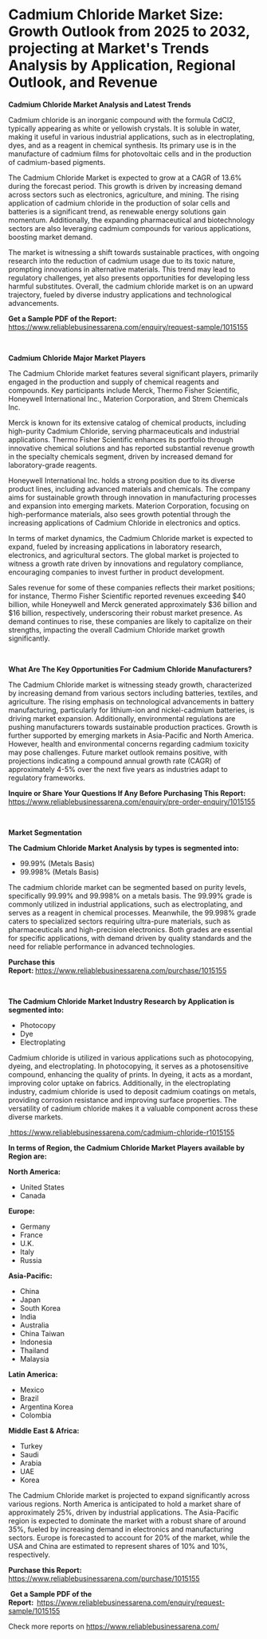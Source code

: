 <p><h1>Cadmium Chloride Market Size: Growth Outlook from 2025 to 2032, projecting at Market's Trends Analysis by Application, Regional Outlook, and Revenue</h1></p><p><strong>Cadmium Chloride Market Analysis and Latest Trends</strong></p>
<p><p>Cadmium chloride is an inorganic compound with the formula CdCl2, typically appearing as white or yellowish crystals. It is soluble in water, making it useful in various industrial applications, such as in electroplating, dyes, and as a reagent in chemical synthesis. Its primary use is in the manufacture of cadmium films for photovoltaic cells and in the production of cadmium-based pigments.</p><p>The Cadmium Chloride Market is expected to grow at a CAGR of 13.6% during the forecast period. This growth is driven by increasing demand across sectors such as electronics, agriculture, and mining. The rising application of cadmium chloride in the production of solar cells and batteries is a significant trend, as renewable energy solutions gain momentum. Additionally, the expanding pharmaceutical and biotechnology sectors are also leveraging cadmium compounds for various applications, boosting market demand.</p><p>The market is witnessing a shift towards sustainable practices, with ongoing research into the reduction of cadmium usage due to its toxic nature, prompting innovations in alternative materials. This trend may lead to regulatory challenges, yet also presents opportunities for developing less harmful substitutes. Overall, the cadmium chloride market is on an upward trajectory, fueled by diverse industry applications and technological advancements.</p></p>
<p><strong>Get a Sample PDF of the Report:&nbsp;</strong> <a href="https://www.reliablebusinessarena.com/enquiry/request-sample/1015155?utm_campaign=3021&utm_medium=2&utm_source=Github&utm_content=ia&utm_term=06032025&utm_id=cadmium-chloride">https://www.reliablebusinessarena.com/enquiry/request-sample/1015155</a></p>
<p>&nbsp;</p>
<p><strong>Cadmium Chloride Major Market Players</strong></p>
<p><p>The Cadmium Chloride market features several significant players, primarily engaged in the production and supply of chemical reagents and compounds. Key participants include Merck, Thermo Fisher Scientific, Honeywell International Inc., Materion Corporation, and Strem Chemicals Inc. </p><p>Merck is known for its extensive catalog of chemical products, including high-purity Cadmium Chloride, serving pharmaceuticals and industrial applications. Thermo Fisher Scientific enhances its portfolio through innovative chemical solutions and has reported substantial revenue growth in the specialty chemicals segment, driven by increased demand for laboratory-grade reagents.</p><p>Honeywell International Inc. holds a strong position due to its diverse product lines, including advanced materials and chemicals. The company aims for sustainable growth through innovation in manufacturing processes and expansion into emerging markets. Materion Corporation, focusing on high-performance materials, also sees growth potential through the increasing applications of Cadmium Chloride in electronics and optics.</p><p>In terms of market dynamics, the Cadmium Chloride market is expected to expand, fueled by increasing applications in laboratory research, electronics, and agricultural sectors. The global market is projected to witness a growth rate driven by innovations and regulatory compliance, encouraging companies to invest further in product development.</p><p>Sales revenue for some of these companies reflects their market positions; for instance, Thermo Fisher Scientific reported revenues exceeding $40 billion, while Honeywell and Merck generated approximately $36 billion and $16 billion, respectively, underscoring their robust market presence. As demand continues to rise, these companies are likely to capitalize on their strengths, impacting the overall Cadmium Chloride market growth significantly.</p></p>
<p>&nbsp;</p>
<p><strong>What Are The Key Opportunities For Cadmium Chloride Manufacturers?</strong></p>
<p><p>The Cadmium Chloride market is witnessing steady growth, characterized by increasing demand from various sectors including batteries, textiles, and agriculture. The rising emphasis on technological advancements in battery manufacturing, particularly for lithium-ion and nickel-cadmium batteries, is driving market expansion. Additionally, environmental regulations are pushing manufacturers towards sustainable production practices. Growth is further supported by emerging markets in Asia-Pacific and North America. However, health and environmental concerns regarding cadmium toxicity may pose challenges. Future market outlook remains positive, with projections indicating a compound annual growth rate (CAGR) of approximately 4-5% over the next five years as industries adapt to regulatory frameworks.</p></p>
<p><strong>Inquire or Share Your Questions If Any Before Purchasing This Report:</strong> <a href="https://www.reliablebusinessarena.com/enquiry/pre-order-enquiry/1015155?utm_campaign=3021&utm_medium=2&utm_source=Github&utm_content=ia&utm_term=06032025&utm_id=cadmium-chloride">https://www.reliablebusinessarena.com/enquiry/pre-order-enquiry/1015155</a></p>
<p>&nbsp;</p>
<p><strong>Market Segmentation</strong></p>
<p><strong>The Cadmium Chloride Market Analysis by types is segmented into:</strong></p>
<p><ul><li>99.99% (Metals Basis)</li><li>99.998% (Metals Basis)</li></ul></p>
<p><p>The cadmium chloride market can be segmented based on purity levels, specifically 99.99% and 99.998% on a metals basis. The 99.99% grade is commonly utilized in industrial applications, such as electroplating, and serves as a reagent in chemical processes. Meanwhile, the 99.998% grade caters to specialized sectors requiring ultra-pure materials, such as pharmaceuticals and high-precision electronics. Both grades are essential for specific applications, with demand driven by quality standards and the need for reliable performance in advanced technologies.</p></p>
<p><strong>Purchase this Report:&nbsp;</strong><a href="https://www.reliablebusinessarena.com/purchase/1015155?utm_campaign=3021&utm_medium=2&utm_source=Github&utm_content=ia&utm_term=06032025&utm_id=cadmium-chloride">https://www.reliablebusinessarena.com/purchase/1015155</a></p>
<p>&nbsp;</p>
<p><strong>The Cadmium Chloride Market Industry Research by Application is segmented into:</strong></p>
<p><ul><li>Photocopy</li><li>Dye</li><li>Electroplating</li></ul></p>
<p><p>Cadmium chloride is utilized in various applications such as photocopying, dyeing, and electroplating. In photocopying, it serves as a photosensitive compound, enhancing the quality of prints. In dyeing, it acts as a mordant, improving color uptake on fabrics. Additionally, in the electroplating industry, cadmium chloride is used to deposit cadmium coatings on metals, providing corrosion resistance and improving surface properties. The versatility of cadmium chloride makes it a valuable component across these diverse markets.</p></p>
<p><a href="https://www.reliablebusinessarena.com/cadmium-chloride-r1015155?utm_campaign=3021&utm_medium=2&utm_source=Github&utm_content=ia&utm_term=06032025&utm_id=cadmium-chloride">&nbsp;https://www.reliablebusinessarena.com/cadmium-chloride-r1015155</a></p>
<p><strong>In terms of Region, the Cadmium Chloride Market Players available by Region are:</strong></p>
<p>
    <p> <strong> North America: </strong>
        <ul>
            <li>United States</li>
            <li>Canada</li>
        </ul>
        </p> 
    <p> <strong> Europe: </strong>
        <ul>
            <li>Germany</li>
            <li>France</li>
            <li>U.K.</li>
            <li>Italy</li>
            <li>Russia</li>
        </ul>
        </p> 
    <p> <strong> Asia-Pacific: </strong>
        <ul>
            <li>China</li>
            <li>Japan</li>
            <li>South Korea</li>
            <li>India</li>
            <li>Australia</li>
            <li>China Taiwan</li>
            <li>Indonesia</li>
            <li>Thailand</li>
            <li>Malaysia</li>
        </ul>
        </p> 
    <p> <strong> Latin America: </strong>
        <ul>
            <li>Mexico</li>
            <li>Brazil</li>
            <li>Argentina Korea</li>
            <li>Colombia</li>
        </ul>
        </p> 
    <p> <strong> Middle East & Africa: </strong>
        <ul>
            <li>Turkey</li>
            <li>Saudi</li>
            <li>Arabia</li>
            <li>UAE</li>
            <li>Korea</li>
        </ul>
    </p>
    </p>
<p><p>The Cadmium Chloride market is projected to expand significantly across various regions. North America is anticipated to hold a market share of approximately 25%, driven by industrial applications. The Asia-Pacific region is expected to dominate the market with a robust share of around 35%, fueled by increasing demand in electronics and manufacturing sectors. Europe is forecasted to account for 20% of the market, while the USA and China are estimated to represent shares of 10% and 10%, respectively.</p></p>
<p><strong>Purchase this Report: </strong><a href="https://www.reliablebusinessarena.com/purchase/1015155?utm_campaign=3021&utm_medium=2&utm_source=Github&utm_content=ia&utm_term=06032025&utm_id=cadmium-chloride">https://www.reliablebusinessarena.com/purchase/1015155</a></p>
<p>&nbsp;<strong>Get a Sample PDF of the Report:&nbsp;&nbsp;</strong><a href="https://www.reliablebusinessarena.com/enquiry/request-sample/1015155?utm_campaign=3021&utm_medium=2&utm_source=Github&utm_content=ia&utm_term=06032025&utm_id=cadmium-chloride">https://www.reliablebusinessarena.com/enquiry/request-sample/1015155</a></p>
<p><strong></strong></p>
<p>Check more reports on <a href="https://www.reliablebusinessarena.com/?utm_campaign=3021&utm_medium=2&utm_source=Github&utm_content=ia&utm_term=06032025&utm_id=cadmium-chloride">https://www.reliablebusinessarena.com/</a></p>